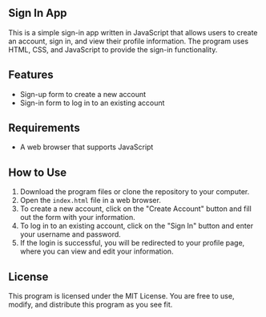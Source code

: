 ## Sign In App

This is a simple sign-in app written in JavaScript that allows users to create an account, sign in, and view their profile information. The program uses HTML, CSS, and JavaScript to provide the sign-in functionality.

## Features

- Sign-up form to create a new account
- Sign-in form to log in to an existing account


## Requirements

- A web browser that supports JavaScript


## How to Use

1. Download the program files or clone the repository to your computer.
2. Open the `index.html` file in a web browser.
3. To create a new account, click on the "Create Account" button and fill out the form with your information.
4. To log in to an existing account, click on the "Sign In" button and enter your username and password.
5. If the login is successful, you will be redirected to your profile page, where you can view and edit your information.

## License

This program is licensed under the MIT License. You are free to use, modify, and distribute this program as you see fit.

